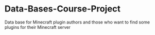 # Data-Bases-Course-Project
Data base for Minecraft plugin authors and those who want to find some plugins for their Minecraft server
